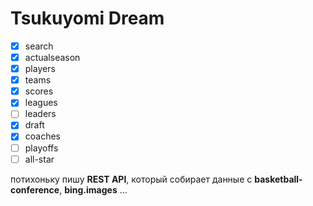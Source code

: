 # Tsukuyomi Dream

- [x] search
- [x] actualseason
- [x] players
- [x] teams
- [x] scores
- [x] leagues
- [ ] leaders
- [x] draft
- [x] coaches
- [ ] playoffs
- [ ] all-star

потихоньку пишу **REST API**, который собирает данные с **basketball-conference**, **bing.images** ...
